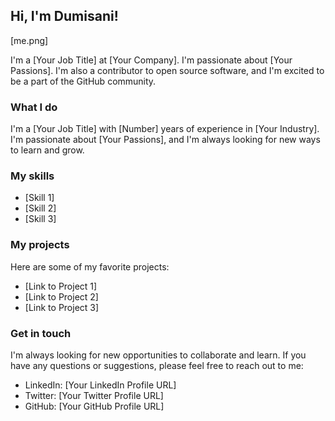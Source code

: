 <head>
<link rel="stylesheet" href="https://raw.githubusercontent.com/sindresorhus/github-markdown-themes/master/github-dark/github-dark.css">
</head>


## Hi, I'm Dumisani!

[me.png]

I'm a [Your Job Title] at [Your Company]. I'm passionate about [Your Passions]. I'm also a contributor to open source software, and I'm excited to be a part of the GitHub community.

### What I do

I'm a [Your Job Title] with [Number] years of experience in [Your Industry]. I'm passionate about [Your Passions], and I'm always looking for new ways to learn and grow.

### My skills

* [Skill 1]
* [Skill 2]
* [Skill 3]

### My projects

Here are some of my favorite projects:

* [Link to Project 1]
* [Link to Project 2]
* [Link to Project 3]

### Get in touch

I'm always looking for new opportunities to collaborate and learn. If you have any questions or suggestions, please feel free to reach out to me:

* LinkedIn: [Your LinkedIn Profile URL]
* Twitter: [Your Twitter Profile URL]
* GitHub: [Your GitHub Profile URL]
